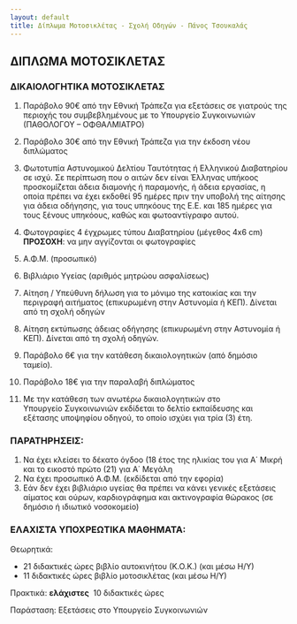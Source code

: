 ```yaml
---
layout: default
title: Δίπλωμα Μοτοσικλέτας - Σχολή Οδηγών - Πάνος Τσουκαλάς
---
```


ΔΙΠΛΩΜΑ ΜΟΤΟΣΙΚΛΕΤΑΣ
--------------------

### ΔΙΚΑΙΟΛΟΓΗΤΙΚΑ ΜΟΤΟΣΙΚΛΕΤΑΣ

1. Παράβολο 90€ από την Εθνική Τράπεζα για εξετάσεις σε γιατρούς της περιοχής
   του συμβεβλημένους με το Υπουργείο Συγκοινωνιών (ΠΑΘΟΛΟΓΟΥ – ΟΦΘΑΛΜΙΑΤΡΟ)

2. Παράβολο 30€ από την Εθνική Τράπεζα για την έκδοση νέου διπλώματος

3. Φωτοτυπία Αστυνομικού Δελτίου Ταυτότητας ή Ελληνικού Διαβατηρίου σε ισχύ.
   Σε περίπτωση που ο αιτών δεν είναι Έλληνας υπήκοος προσκομίζεται άδεια διαμονής
   ή παραμονής, ή άδεια εργασίας, η οποία πρέπει να έχει εκδοθεί 95 ημέρες πριν την
   υποβολή της αίτησης για άδεια οδήγησης, για τους υπηκόους της Ε.Ε. και 185
   ημέρες για τους ξένους υπηκόους, καθώς και φωτοαντίγραφο αυτού.

4. Φωτογραφίες 4 έγχρωμες τύπου Διαβατηρίου (μέγεθος 4x6 cm)
   **ΠΡΟΣΟΧΗ**: να μην αγγίζονται οι φωτογραφίες

5. Α.Φ.Μ. (προσωπικό)

6. Βιβλιάριο Υγείας (αριθμός μητρώου ασφαλίσεως)

7. Αίτηση / Υπεύθυνη δήλωση για το μόνιμο της κατοικίας και την περιγραφή αιτήματος (επικυρωμένη στην Αστυνομία ή ΚΕΠ). Δίνεται από τη σχολή οδηγών

8. Αίτηση εκτύπωσης άδειας οδήγησης (επικυρωμένη στην Αστυνομία ή ΚΕΠ).
   Δίνεται από τη σχολή οδηγών.

9. Παράβολο 6€ για την κατάθεση δικαιολογητικών (από δημόσιο ταμείο).

10. Παράβολο 18€ για την παραλαβή διπλώματος 

11. Με την κατάθεση των ανωτέρω δικαιολογητικών στο Υπουργείο Συγκοινωνιών
    εκδίδεται το δελτίο εκπαίδευσης και εξέτασης υποψηφίου οδηγού, το οποίο
    ισχύει για τρία (3) έτη.

### ΠΑΡΑΤΗΡΗΣΕΙΣ:

 1. Να έχει κλείσει το δέκατο όγδοο (18 έτος της ηλικίας του για Α΄ Μικρή και το
    εικοστό πρώτο (21) για Α΄ Μεγάλη
 2. Να έχει προσωπικό Α.Φ.Μ. (εκδίδεται από την εφορία)
 3. Εάν δεν έχει βιβλιάριο υγείας θα πρέπει να κάνει γενικές εξετάσεις αίματος
    και ούρων, καρδιογράφημα και ακτινογραφία θώρακος (σε δημόσιο ή ιδιωτικό
    νοσοκομείο)

### ΕΛΑΧΙΣΤΑ ΥΠΟΧΡΕΩΤΙΚΑ ΜΑΘΗΜΑΤΑ:

Θεωρητικά:

 - 21 διδακτικές ώρες βιβλίο αυτοκινήτου (Κ.Ο.Κ.) (και μέσω Η/Υ)
 - 11 διδακτικές ώρες βιβλίο μοτοσικλέτας (και μέσω Η/Υ)

Πρακτικά: **ελάχιστες**  10 διδακτικές ώρες

Παράσταση: Εξετάσεις στο Υπουργείο Συγκοινωνιών

